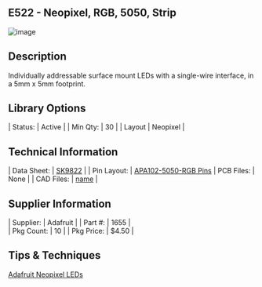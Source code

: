 ## E522 - Neopixel, RGB, 5050, Strip

![image](CAD/E522/image.jpg)

## Description    

Individually addressable surface mount LEDs with a single-wire interface, in a 5mm x 5mm footprint.

## Library Options

| Status: | Active |
| Min Qty: | 30 |
| Layout | Neopixel | 

## Technical Information

| Data Sheet: | [SK9822](CAD/E520/image.jpg) |
| Pin Layout: | [APA102-5050-RGB Pins](CAD/E520/pinlayout.png)
| PCB Files: | None |
| CAD Files: | [name](https://URL) |

## Supplier Information

| Supplier: | Adafruit |
| Part #: | 1655 |         
| Pkg Count: | 10 |
| Pkg Price: | $4.50 |

## Tips & Techniques

[Adafruit Neopixel LEDs](https://learn.adafruit.com/adafruit-neopixel-uberguide/individual-neopixels)